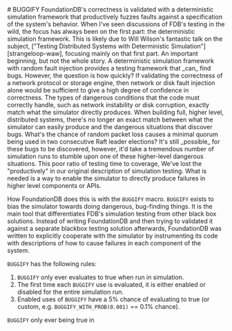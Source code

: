 <!---
title: BUGGIFY
summary: Simulation has built-in support for injecting low-level failures, and thus can productively discover failures of low-level components.  As lower-level abstractions are assembled into a higher-level system, simulation will lose effectiveness in finding high-level failures by injecting low-level bugs.  `BUGGIFY` bridges the gap to allow random injection of abstract, system component failures.
---!>

# BUGGIFY

FoundationDB's correctness is validated with a deterministic simulation framework that productively fuzzes faults against a specification of the system's behavior.

When I've seen discussions of FDB's testing in the wild, the focus has always been on the first part: the deterministic simulation framework.  This is likely due to Will Wilson's fantastic talk on the subject, ["Testing Distributed Systems with Deterministic Simulation"][strangeloop-waw], focusing mainly on that first part.  An important beginning, but not the whole story.

A deterministic simulation framework with random fault injection provides a testing framework that _can_ find bugs.  However, the question is how quickly?  If validating the correctness of a network protocol or storage engine, then network or disk fault injection alone would be sufficient to give a high degree of confidence in correctness.  The types of dangerous conditions that the code must correctly handle, such as network instability or disk corruption, exactly match what the simulator directly produces.

When building full, higher level, distributed systems, there's no longer an exact match between what the simulator can easily produce and the dangerous situations that discover bugs.  What's the chance of random packet loss causes a minimal quorum being used in two consecutive Raft leader elections?  <!-- TODO: MORE EXAMPLES -->  It's still _possible_ for these bugs to be discovered, however, it'd take a tremendous number of simulation runs to stumble upon one of these higher-level dangerous situations.  This poor ratio of testing time to coverage, We've lost the "productively" in our original description of simulation testing.  What is needed is a way to enable the simulator to directly produce failures in higher level components or APIs.

How FoundationDB does this is with the `BUGGIFY` macro.  `BUGGIFY` exists to bias the simulator towards doing dangerous, bug-finding things.  It is the main tool that differentiates FDB's simulation testing from other black box solutions.  Instead of writing FoundationDB and then trying to validated it against a separate blackbox testing solution afterwards, FoundationDB was written to explicitly cooperate with the simulator by instrumenting its code with descriptions of how to cause failures in each component of the system.

`BUGGIFY` has the following rules:

1. `BUGGIFY` only ever evaluates to true when run in simulation.
2. The first time each `BUGGIFY` use is evaluated, it is either enabled or disabled for the entire simulation run.
3. Enabled uses of `BUGGIFY` have a 5% chance of evaluating to true (or custom, e.g. `BUGGIFY_WITH_PROB(0.001)` == 0.1% chance).

`BUGGIFY` only ever being true in 

[strangeloop-waw]: https://youtu.be/4fFDFbi3toc




